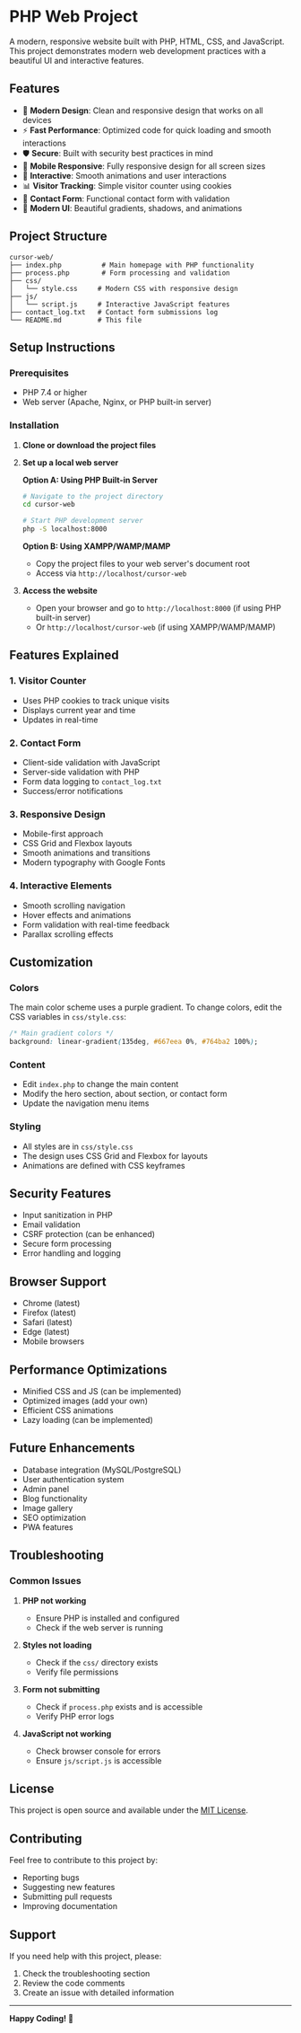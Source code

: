 # PHP Web Project

A modern, responsive website built with PHP, HTML, CSS, and JavaScript. This project demonstrates modern web development practices with a beautiful UI and interactive features.

## Features

- 🎨 **Modern Design**: Clean and responsive design that works on all devices
- ⚡ **Fast Performance**: Optimized code for quick loading and smooth interactions
- 🛡️ **Secure**: Built with security best practices in mind
- 📱 **Mobile Responsive**: Fully responsive design for all screen sizes
- 🎯 **Interactive**: Smooth animations and user interactions
- 📊 **Visitor Tracking**: Simple visitor counter using cookies
- 📝 **Contact Form**: Functional contact form with validation
- 🌟 **Modern UI**: Beautiful gradients, shadows, and animations

## Project Structure

```
cursor-web/
├── index.php          # Main homepage with PHP functionality
├── process.php        # Form processing and validation
├── css/
│   └── style.css     # Modern CSS with responsive design
├── js/
│   └── script.js     # Interactive JavaScript features
├── contact_log.txt   # Contact form submissions log
└── README.md         # This file
```

## Setup Instructions

### Prerequisites

- PHP 7.4 or higher
- Web server (Apache, Nginx, or PHP built-in server)

### Installation

1. **Clone or download the project files**

2. **Set up a local web server**

   **Option A: Using PHP Built-in Server**
   ```bash
   # Navigate to the project directory
   cd cursor-web
   
   # Start PHP development server
   php -S localhost:8000
   ```

   **Option B: Using XAMPP/WAMP/MAMP**
   - Copy the project files to your web server's document root
   - Access via `http://localhost/cursor-web`

3. **Access the website**
   - Open your browser and go to `http://localhost:8000` (if using PHP built-in server)
   - Or `http://localhost/cursor-web` (if using XAMPP/WAMP/MAMP)

## Features Explained

### 1. Visitor Counter
- Uses PHP cookies to track unique visits
- Displays current year and time
- Updates in real-time

### 2. Contact Form
- Client-side validation with JavaScript
- Server-side validation with PHP
- Form data logging to `contact_log.txt`
- Success/error notifications

### 3. Responsive Design
- Mobile-first approach
- CSS Grid and Flexbox layouts
- Smooth animations and transitions
- Modern typography with Google Fonts

### 4. Interactive Elements
- Smooth scrolling navigation
- Hover effects and animations
- Form validation with real-time feedback
- Parallax scrolling effects

## Customization

### Colors
The main color scheme uses a purple gradient. To change colors, edit the CSS variables in `css/style.css`:

```css
/* Main gradient colors */
background: linear-gradient(135deg, #667eea 0%, #764ba2 100%);
```

### Content
- Edit `index.php` to change the main content
- Modify the hero section, about section, or contact form
- Update the navigation menu items

### Styling
- All styles are in `css/style.css`
- The design uses CSS Grid and Flexbox for layouts
- Animations are defined with CSS keyframes

## Security Features

- Input sanitization in PHP
- Email validation
- CSRF protection (can be enhanced)
- Secure form processing
- Error handling and logging

## Browser Support

- Chrome (latest)
- Firefox (latest)
- Safari (latest)
- Edge (latest)
- Mobile browsers

## Performance Optimizations

- Minified CSS and JS (can be implemented)
- Optimized images (add your own)
- Efficient CSS animations
- Lazy loading (can be implemented)

## Future Enhancements

- Database integration (MySQL/PostgreSQL)
- User authentication system
- Admin panel
- Blog functionality
- Image gallery
- SEO optimization
- PWA features

## Troubleshooting

### Common Issues

1. **PHP not working**
   - Ensure PHP is installed and configured
   - Check if the web server is running

2. **Styles not loading**
   - Check if the `css/` directory exists
   - Verify file permissions

3. **Form not submitting**
   - Check if `process.php` exists and is accessible
   - Verify PHP error logs

4. **JavaScript not working**
   - Check browser console for errors
   - Ensure `js/script.js` is accessible

## License

This project is open source and available under the [MIT License](LICENSE).

## Contributing

Feel free to contribute to this project by:
- Reporting bugs
- Suggesting new features
- Submitting pull requests
- Improving documentation

## Support

If you need help with this project, please:
1. Check the troubleshooting section
2. Review the code comments
3. Create an issue with detailed information

---

**Happy Coding! 🚀** 